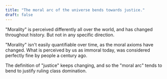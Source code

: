 ```yaml
---
title: "The moral arc of the universe bends towards justice."
draft: false
---
```


"Morality" is perceived differently all over the world, and has changed throughout history. But not in any specific direction.  
  
"Morality" isn't easily quantifiable over time, as the moral axioms have changed. What is perceived by us as immoral today, was considered perfectly fine by people a century ago.  
  
The definition of "justice" keeps changing, and so the "moral arc" tends to bend to justify ruling class domination.

